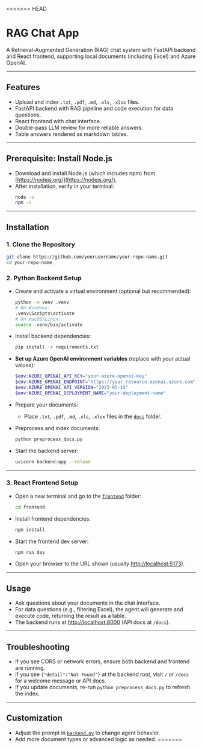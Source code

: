 <<<<<<< HEAD
# RAG Chat App

A Retrieval-Augmented Generation (RAG) chat system with FastAPI backend and React frontend, supporting local documents (including Excel) and Azure OpenAI.

---

## Features

- Upload and index `.txt`, `.pdf`, `.md`, `.xls`, `.xlsx` files.
- FastAPI backend with RAG pipeline and code execution for data questions.
- React frontend with chat interface.
- Double-pass LLM review for more reliable answers.
- Table answers rendered as markdown tables.

---

## Prerequisite: Install Node.js

- Download and install Node.js (which includes npm) from [https://nodejs.org/](https://nodejs.org/).
- After installation, verify in your terminal:
    ```bash
    node -v
    npm -v
    ```

---

## Installation

### 1. Clone the Repository

```bash
git clone https://github.com/yourusername/your-repo-name.git
cd your-repo-name
```

### 2. Python Backend Setup

- Create and activate a virtual environment (optional but recommended):

    ```bash
    python -m venv .venv
    # On Windows:
    .venv\Scripts\activate
    # On macOS/Linux:
    source .venv/bin/activate
    ```

- Install backend dependencies:

    ```bash
    pip install -r requirements.txt
    ```

- **Set up Azure OpenAI environment variables** (replace with your actual values):

    ```powershell
    $env:AZURE_OPENAI_API_KEY="your-azure-openai-key"
    $env:AZURE_OPENAI_ENDPOINT="https://your-resource.openai.azure.com"
    $env:AZURE_OPENAI_API_VERSION="2023-05-15"
    $env:AZURE_OPENAI_DEPLOYMENT_NAME="your-deployment-name"
    ```

- Prepare your documents:
    - Place `.txt`, `.pdf`, `.md`, `.xls`, `.xlsx` files in the [`docs`](docs) folder.

- Preprocess and index documents:

    ```bash
    python preprocess_docs.py
    ```

- Start the backend server:

    ```bash
    uvicorn backend:app --reload
    ```

---

### 3. React Frontend Setup

- Open a new terminal and go to the [`frontend`](frontend) folder:

    ```bash
    cd frontend
    ```

- Install frontend dependencies:

    ```bash
    npm install
    ```

- Start the frontend dev server:

    ```bash
    npm run dev
    ```

- Open your browser to the URL shown (usually [http://localhost:5173](http://localhost:5173)).

---

## Usage

- Ask questions about your documents in the chat interface.
- For data questions (e.g., filtering Excel), the agent will generate and execute code, returning the result as a table.
- The backend runs at [http://localhost:8000](http://localhost:8000) (API docs at `/docs`).

---

## Troubleshooting

- If you see CORS or network errors, ensure both backend and frontend are running.
- If you see `{"detail":"Not Found"}` at the backend root, visit `/` or `/docs` for a welcome message or API docs.
- If you update documents, re-run `python preprocess_docs.py` to refresh the index.

---

## Customization

- Adjust the prompt in [`backend.py`](backend.py) to change agent behavior.
- Add more document types or advanced logic as needed.
=======

